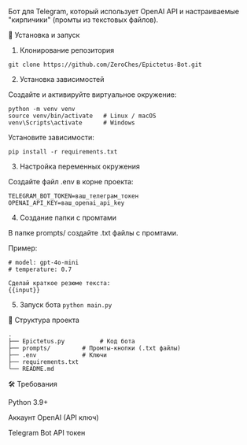Бот для Telegram, который использует OpenAI API и настраиваемые "кирпичики" (промты из текстовых файлов).

🚀 Установка и запуск
1. Клонирование репозитория
```
git clone https://github.com/ZeroChes/Epictetus-Bot.git
```

2. Установка зависимостей

Создайте и активируйте виртуальное окружение:
```
python -m venv venv
source venv/bin/activate   # Linux / macOS
venv\Scripts\activate      # Windows
```

Установите зависимости:

`pip install -r requirements.txt`

3. Настройка переменных окружения

Создайте файл .env в корне проекта:
```
TELEGRAM_BOT_TOKEN=ваш_телеграм_токен
OPENAI_API_KEY=ваш_openai_api_key
```
4. Создание папки с промтами

В папке prompts/ создайте .txt файлы с промтами.

Пример:
```
# model: gpt-4o-mini
# temperature: 0.7

Сделай краткое резюме текста:
{{input}}
```
5. Запуск бота
```python main.py```

📁 Структура проекта
```
.
├── Epictetus.py          # Код бота
├── prompts/         # Промты-кнопки (.txt файлы)
├── .env             # Ключи
├── requirements.txt 
└── README.md
```
🛠 Требования

Python 3.9+

Аккаунт OpenAI (API ключ)

Telegram Bot API токен
